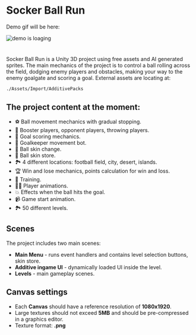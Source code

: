 # Socker Ball Run
Demo gif will be here:

<img alt="demo is loaging" src="https://github.com/maXZimillian/Socker_Ball_Run/blob/main/RepoResources/SoccerDemo_1.gif?raw=true"/></code>
#
Socker Ball Run is a Unity 3D project using free assets and AI generated sprites. The main mechanics of the project is to control a ball rolling across the field, dodging enemy players and obstacles, making your way to the enemy goalgate and scoring a goal.
External assets are locating at:  
```
./Assets/Import/AdditivePacks
```
## The project content at the moment:

- ⚽ Ball movement mechanics with gradual stopping.
- 🧑 Booster players, opponent players, throwing players.
- 🥅 Goal scoring mechanics.
- 🤖 Goalkeeper movement bot.
- 🏪 Ball skin change.
- 🏪 Ball skin store.
- 🏞️ 4 different locations: football field, city, desert, islands.
- 🏆 Win and lose mechanics, points calculation for win and loss.
- 🌟 Training.
- 🏃‍♂️ Player animations.
- 💥 Effects when the ball hits the goal.
- 📹 Game start animation.
- 🏞️ 50 different levels.

## Scenes

The project includes two main scenes:
- **Main Menu** - runs event handlers and contains level selection buttons, skin store.
- **Additive ingame UI** - dynamically loaded UI inside the level.
- **Levels** - main gameplay scenes.

## Canvas settings

- Each **Canvas** should have a reference resolution of **1080x1920**.
- Large textures should not exceed **5MB** and should be pre-compressed in a graphics editor.
- Texture format: **.png**
